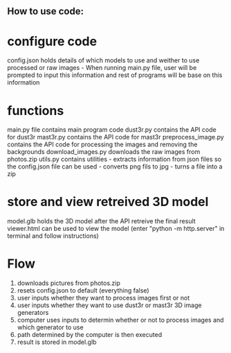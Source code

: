 ## How to use code:

# configure code
config.json holds details of which models to use and weither to use processed or raw images
    - When running main.py file, user will be prompted to input this information and rest of programs will be base on this information

# functions
main.py file contains main program code
dust3r.py contains the API code for dust3r
mast3r.py contains the API code for mast3r
preprocess_image.py contains the API code for processing the images and removing the backgrounds
download_images.py downloads the raw images from photos.zip
utils.py  contains utilities
    - extracts information from json files so the config.json file can be used
    - converts png fils to jpg
    - turns a file into a zip

# store and view retreived 3D model
model.glb holds the 3D model after the API retreive the final result
viewer.html can be used to view the model (enter "python -m http.server" in terminal and follow instructions)

# Flow
1. downloads pictures from photos.zip
2. resets config.json to default (everything false)
3. user inputs whether they want to process images first or not
4. user inputs whether they want to use dust3r or mast3r 3D image generators
5. computer uses inputs to determin whether or not to process images and which generator to use
6. path determined by the computer is then executed
7. result is stored in model.glb